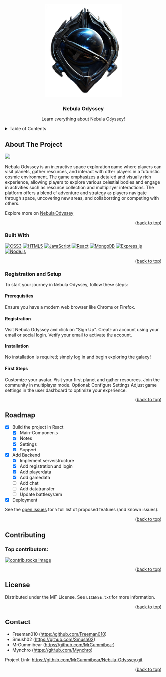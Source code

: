 <!-- Improved compatibility of back to top link: See: https://github.com/othneildrew/Best-README-Template/pull/73 -->
<a id="readme-top"></a>
<!--
*** Thanks for checking out the Best-README-Template. If you have a suggestion
*** that would make this better, please fork the repo and create a pull request
*** or simply open an issue with the tag "enhancement".
*** Don't forget to give the project a star!
*** Thanks again! Now go create something AMAZING! :D
-->



<!-- PROJECT SHIELDS -->
<!--
*** I'm using markdown "reference style" links for readability.
*** Reference links are enclosed in brackets [ ] instead of parentheses ( ).
*** See the bottom of this document for the declaration of the reference variables
*** for contributors-url, forks-url, etc. This is an optional, concise syntax you may use.
*** https://www.markdownguide.org/basic-syntax/#reference-style-links
-->

<!-- PROJECT LOGO -->
<br />
<div align="center">
  <a href="[https://github.com/othneildrew/Best-README-Template](https://github.com/MrGummibear/Nebula-Odyssey/blob/main/Frontend/public/icons/logo_placeholder.png)">
    <img src="https://github.com/MrGummibear/Nebula-Odyssey/blob/main/Frontend/public/icons/logo_placeholder.png" alt="Logo" width="250" height="300">
  </a>

  <h3 align="center">Nebula Odyssey</h3>

  <p align="center">
    Learn everything about Nebula Odyssey!
    <br />
  </p>
</div>



<!-- TABLE OF CONTENTS -->
<details>
  <summary>Table of Contents</summary>
  <ol>
    <li>
      <a href="#about-the-project">About The Project</a>
      <ul>
        <li><a href="#built-with">Built With</a></li>
      </ul>
    </li>
    <li>
      <a href="#registration-and-setup">Registration and Setup</a>
      <ul>
        <li><a href="#prerequisites">Prerequisites</a></li>
        <li><a href="#registration">Registration</a></li>
        <li><a href="#installation">Installation</a></li>
        <li><a href="#first-steps">First Steps</a></li>
      </ul>
    </li>
    <li><a href="#roadmap">Roadmap</a></li>
    <li><a href="#contributing">Contributing</a></li>
    <li><a href="#license">License</a></li>
    <li><a href="#contact">Contact</a></li>
  </ol>
</details>



<!-- ABOUT THE PROJECT -->
## About The Project

![](https://github.com/MrGummibear/Nebula-Odyssey/blob/main/Frontend/public/Design%20ohne%20Titel.gif)

Nebula Odyssey is an interactive space exploration game where players can visit planets, gather resources, and interact with other players in a futuristic cosmic environment. The game emphasizes a detailed and visually rich experience, allowing players to explore various celestial bodies and engage in activities such as resource collection and multiplayer interactions. The platform offers a blend of adventure and strategy as players navigate through space, uncovering new areas, and collaborating or competing with others.

Explore more on <a href="https://nebula-odyssey.vercel.app/">Nebula Odyssey</a>

<p align="right">(<a href="#readme-top">back to top</a>)</p>



### Built With

 
 [![CSS3][CSS3-logo]][CSS3-url]
 [![HTML5][HTML5-logo]][HTML5-url]
 [![JavaScript][JavaScript-logo]][JavaScript-url]
 [![React][React.js]][React-url]
 [![MongoDB][MongoDB-logo]][MongoDB-url]
[![Express.js][Express-logo]][Express-url]
[![Node.js][Node-logo]][Node-url]


<p align="right">(<a href="#readme-top">back to top</a>)</p>


<!-- REGISTRATION AND SETUP -->
### Registration and Setup
To start your journey in Nebula Odyssey, follow these steps:

#### Prerequisites
Ensure you have a modern web browser like Chrome or Firefox.

#### Registration
Visit Nebula Odyssey and click on "Sign Up".
Create an account using your email or social login.
Verify your email to activate the account.

#### Installation
No installation is required; simply log in and begin exploring the galaxy!

#### First Steps
Customize your avatar.
Visit your first planet and gather resources.
Join the community in multiplayer mode.
Optional: Configure Settings
Adjust game settings in the user dashboard to optimize your experience.

<p align="right">(<a href="#readme-top">back to top</a>)</p>

<!-- ROADMAP -->
## Roadmap

- [x] Build the project in React
  - [x] Main-Components
  - [x] Notes
  - [x] Settings
  - [x] Support
- [x] Add Backend
     - [x] Implement serverstructure
     - [x] Add registration and login
     - [x] Add playerdata
     - [x] Add gamedata
     - [ ] Add chat
     - [ ] Add datatransfer
     - [ ] Update battlesystem
- [x] Deployment

See the [open issues](https://github.com/othneildrew/Best-README-Template/issues) for a full list of proposed features (and known issues).

<p align="right">(<a href="#readme-top">back to top</a>)</p>



<!-- CONTRIBUTING -->
## Contributing

### Top contributors:

<a href="https://github.com/MrGummibear/Nebula-Odyssey/graphs/contributors">
  <img src="https://contrib.rocks/image?repo=MrGummibear/Nebula-Odyssey" alt="contrib.rocks image" />
</a>

<p align="right">(<a href="#readme-top">back to top</a>)</p>



<!-- LICENSE -->
## License

Distributed under the MIT License. See `LICENSE.txt` for more information.

<p align="right">(<a href="#readme-top">back to top</a>)</p>



<!-- CONTACT -->
## Contact

- Freeman010  (https://github.com/Freeman010)
- Smush02  (https://github.com/Smush02)
- MrGummibear  (https://github.com/MrGummibear)
- Mynchro  (https://github.com/Mynchro)

Project Link: https://github.com/MrGummibear/Nebula-Odyssey.git

<p align="right">(<a href="#readme-top">back to top</a>)</p>

<!-- MARKDOWN LINKS & IMAGES -->
<!-- https://www.markdownguide.org/basic-syntax/#reference-style-links -->
[contributors-shield]: https://img.shields.io/github/contributors/othneildrew/Best-README-Template.svg?style=for-the-badge
[contributors-url]: https://github.com/othneildrew/Best-README-Template/graphs/contributors
[forks-shield]: https://img.shields.io/github/forks/othneildrew/Best-README-Template.svg?style=for-the-badge
[forks-url]: https://github.com/othneildrew/Best-README-Template/network/members
[stars-shield]: https://img.shields.io/github/stars/othneildrew/Best-README-Template.svg?style=for-the-badge
[stars-url]: https://github.com/othneildrew/Best-README-Template/stargazers
[issues-shield]: https://img.shields.io/github/issues/othneildrew/Best-README-Template.svg?style=for-the-badge
[issues-url]: https://github.com/othneildrew/Best-README-Template/issues
[license-shield]: https://img.shields.io/github/license/othneildrew/Best-README-Template.svg?style=for-the-badge
[license-url]: https://github.com/othneildrew/Best-README-Template/blob/master/LICENSE.txt
[linkedin-shield]: https://img.shields.io/badge/-LinkedIn-black.svg?style=for-the-badge&logo=linkedin&colorB=555
[linkedin-url]: https://linkedin.com/in/othneildrew
[product-screenshot]: images/screenshot.png
[Next.js]: https://img.shields.io/badge/next.js-000000?style=for-the-badge&logo=nextdotjs&logoColor=white
[Next-url]: https://nextjs.org/
[React.js]: https://img.shields.io/badge/React-20232A?style=for-the-badge&logo=react&logoColor=61DAFB
[React-url]: https://reactjs.org/
[Vue.js]: https://img.shields.io/badge/Vue.js-35495E?style=for-the-badge&logo=vuedotjs&logoColor=4FC08D
[Vue-url]: https://vuejs.org/
[Angular.io]: https://img.shields.io/badge/Angular-DD0031?style=for-the-badge&logo=angular&logoColor=white
[Angular-url]: https://angular.io/
[Svelte.dev]: https://img.shields.io/badge/Svelte-4A4A55?style=for-the-badge&logo=svelte&logoColor=FF3E00
[Svelte-url]: https://svelte.dev/
[Laravel.com]: https://img.shields.io/badge/Laravel-FF2D20?style=for-the-badge&logo=laravel&logoColor=white
[Laravel-url]: https://laravel.com
[Bootstrap.com]: https://img.shields.io/badge/Bootstrap-563D7C?style=for-the-badge&logo=bootstrap&logoColor=white
[Bootstrap-url]: https://getbootstrap.com
[JQuery.com]: https://img.shields.io/badge/jQuery-0769AD?style=for-the-badge&logo=jquery&logoColor=white
[JQuery-url]: https://jquery.com 
[CSS3-logo]: https://img.shields.io/badge/CSS3-%231572B6.svg?style=for-the-badge&logo=css3&logoColor=white
[CSS3-url]: https://developer.mozilla.org/en-US/docs/Web/CSS
[HTML5-logo]: https://img.shields.io/badge/HTML5-%23E34F26.svg?style=for-the-badge&logo=html5&logoColor=white
[HTML5-url]: https://developer.mozilla.org/en-US/docs/Web/Guide/HTML/HTML5
[JavaScript-logo]: https://img.shields.io/badge/JavaScript-%23F7DF1E.svg?style=for-the-badge&logo=javascript&logoColor=black
[JavaScript-url]: https://developer.mozilla.org/en-US/docs/Web/JavaScript
[MongoDB-logo]: https://img.shields.io/badge/MongoDB-47A248?style=for-the-badge&logo=mongodb&logoColor=white
[MongoDB-url]: https://www.mongodb.com/
[Express-logo]: https://img.shields.io/badge/Express.js-000000?style=for-the-badge&logo=express&logoColor=white
[Express-url]: https://expressjs.com/
[Node-logo]: https://img.shields.io/badge/Node.js-339933?style=for-the-badge&logo=nodedotjs&logoColor=white
[Node-url]: https://nodejs.org/

